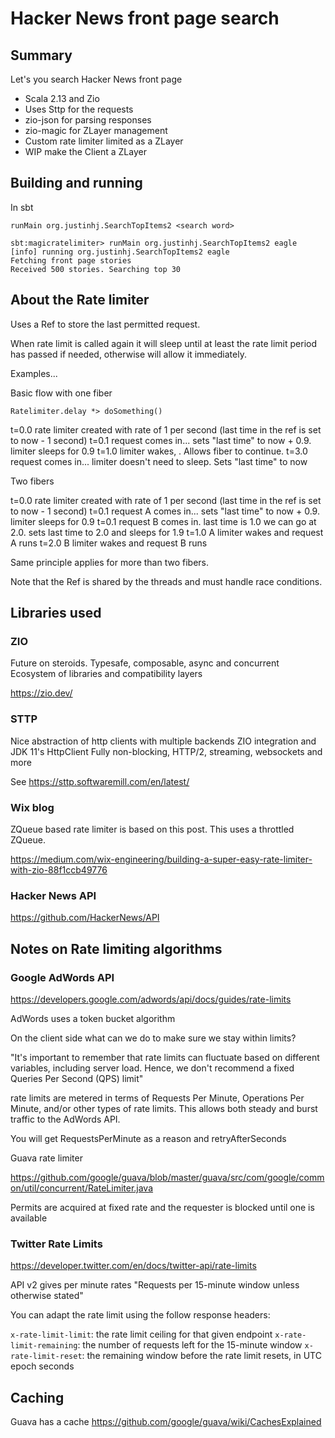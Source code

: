 # Hacker News front page search

## Summary

Let's you search Hacker News front page

* Scala 2.13 and Zio
* Uses Sttp for the requests
* zio-json for parsing responses
* zio-magic for ZLayer management
* Custom rate limiter limited as a ZLayer
* WIP make the Client a ZLayer

## Building and running

In sbt

`runMain org.justinhj.SearchTopItems2 <search word>`

```
sbt:magicratelimiter> runMain org.justinhj.SearchTopItems2 eagle
[info] running org.justinhj.SearchTopItems2 eagle
Fetching front page stories
Received 500 stories. Searching top 30
```

## About the Rate limiter

Uses a Ref to store the last permitted request.

When rate limit is called again it will sleep until at least the rate
limit period has passed if needed, otherwise will allow it
immediately.

Examples...

Basic flow with one fiber

`Ratelimiter.delay *> doSomething()`

t=0.0 rate limiter created with rate of 1 per second (last time in the ref is set to now - 1 second)
t=0.1 request comes in... sets "last time" to now + 0.9. limiter sleeps for 0.9
t=1.0 limiter wakes, . Allows fiber to continue.
t=3.0 request comes in... limiter doesn't need to sleep. Sets "last time" to now

Two fibers

t=0.0 rate limiter created with rate of 1 per second (last time in the ref is set to now - 1 second)
t=0.1 request A comes in... sets "last time" to now + 0.9. limiter sleeps for 0.9
t=0.1 request B comes in. last time is 1.0 we can go at 2.0. sets last time to 2.0 and sleeps for 1.9
t=1.0 A limiter wakes and request A runs
t=2.0 B limiter wakes and request B runs

Same principle applies for more than two fibers.

Note that the Ref is shared by the threads and must handle race conditions.

## Libraries used

### ZIO

Future on steroids. Typesafe, composable, async and concurrent
Ecosystem of libraries and compatibility layers

https://zio.dev/

### STTP

Nice abstraction of http clients with multiple backends
ZIO integration and JDK 11's HttpClient
Fully non-blocking, HTTP/2, streaming, websockets and more

See https://sttp.softwaremill.com/en/latest/

### Wix blog

ZQueue based rate limiter is based on this post. This uses a throttled ZQueue.

https://medium.com/wix-engineering/building-a-super-easy-rate-limiter-with-zio-88f1ccb49776

### Hacker News API

https://github.com/HackerNews/API

## Notes on Rate limiting algorithms

### Google AdWords API

https://developers.google.com/adwords/api/docs/guides/rate-limits

AdWords uses a token bucket algorithm

On the client side what can we do to make sure we stay within limits?

"It's important to remember that rate limits can fluctuate based on
different variables, including server load. Hence, we don't recommend
a fixed Queries Per Second (QPS) limit"

rate limits are metered in terms of Requests Per Minute, Operations
Per Minute, and/or other types of rate limits. This allows both
steady and burst traffic to the AdWords API.

You will get RequestsPerMinute as a reason and retryAfterSeconds

Guava rate limiter

https://github.com/google/guava/blob/master/guava/src/com/google/common/util/concurrent/RateLimiter.java

Permits are acquired at fixed rate and the requester is blocked until
one is available

### Twitter Rate Limits

https://developer.twitter.com/en/docs/twitter-api/rate-limits

API v2 gives per minute rates "Requests per 15-minute window unless otherwise stated"

You can adapt the rate limit using the follow response headers:

`x-rate-limit-limit`: the rate limit ceiling for that given endpoint
`x-rate-limit-remaining`: the number of requests left for the 15-minute window
`x-rate-limit-reset`: the remaining window before the rate limit resets, in UTC epoch seconds

## Caching

Guava has a cache
https://github.com/google/guava/wiki/CachesExplained

